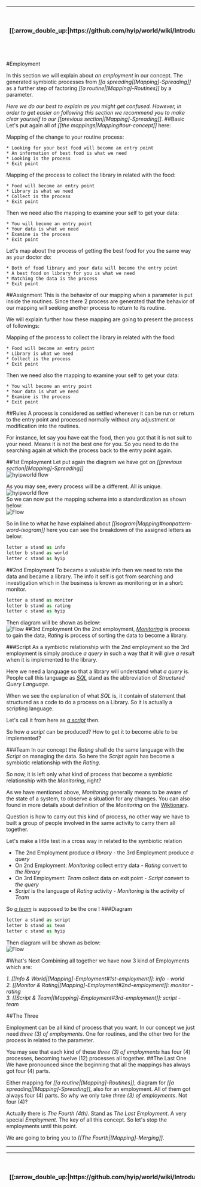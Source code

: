 <table>
  <thead>
    <tr>
      <th>[[:arrow_double_up:|https://github.com/hyip/world/wiki/Introduction]]</th>
      <th>[[:arrow_up_small:|https://github.com/hyipworld/hyipworld.github.io/wiki/Introduction]]</th>
      <th>[[:rewind:|Introduction]] [[Intro|Introduction]]</th>
      <th>[[:arrow_backward:|[Mapping]-Spreading]] [[Prev|[Mapping]-Spreading]]</th>
      <th>[[:repeat:|[Mapping]-Employment]] [[Reload|[Mapping]-Employment]]</th>
      <th>[[Next|[Mapping]-Merging]] [[:arrow_forward:|[Mapping]-Merging]]</th>
      <th>[[Last|maps]] [[:fast_forward:|maps]]</th>
      <th>[[:arrow_down_small:|https://github.com/hyip/rating]]</th>
      <th>[[:arrow_double_down:|https://github.com/hyip/rating/wiki/Introduction]]</th>
    </tr>
  </thead>
</table>
#Employment

In this section we will explain about _an employment_ in our concept. The generated symbiotic processes from _[[a spreading|[Mapping]-Spreading]]_ as a further step of factoring _[[a routine|[Mapping]-Routines]]_ by a parameter. 

_Here we do our best to explain as you might get confused. However, in order to get easier on following this section we recommend you to make clear yourself to our [[previous section|[Mapping]-Spreading]]_.
##Basic
Let's put again all of _[[the mappings|Mapping#our-concept]]_ here:

Mapping of the change to your routine process:
```
* Looking for your best food will become an entry point
* An information of best food is what we need 
* Looking is the process
* Exit point  
```
Mapping of the process to collect the library in related with the food:
```
* Food will become an entry point
* Library is what we need 
* Collect is the process
* Exit point  
```
Then we need also the mapping to examine your self to get your data:
```
* You will become an entry point
* Your data is what we need 
* Examine is the process
* Exit point  
```
Let's map about the process of getting the best food for you the same way as your doctor do:
```
* Both of food library and your data will become the entry point
* A best food on library for you is what we need 
* Matching the data is the process
* Exit point  
```

##Assignment
This is the behavior of our mapping when a parameter is put inside the routines. Since there 2 process are generated that the behavior of our mapping will seeking another process to return to its routine. 

We will explain further how these mapping are going to present the process of followings:
  
Mapping of the process to collect the library in related with the food:
```
* Food will become an entry point
* Library is what we need 
* Collect is the process
* Exit point  
```
Then we need also the mapping to examine your self to get your data:
```
* You will become an entry point
* Your data is what we need 
* Examine is the process
* Exit point  
```
##Rules
A process is considered as settled whenever it can be run or return to the entry point and processed normally without any adjustment or modification into the routines.

For instance, let say you have eat the food, then you got that it is not suit to your need. Means it is not the best one for you. So you need to do the searching again at which the process back to the entry point again.   


##1st Employment
Let put again the diagram we have got on _[[previous section|[Mapping]-Spreading]]_  
![hyipworld flow](https://hyipworld.github.io/images/github/doc/figure5.png) 

As you may see, every process will be a different. All is unique.  
![hyipworld flow](https://hyipworld.github.io/images/github/doc/figure6.png)  
So we can now put the mapping schema into a standardization as shown below:  
![Flow](https://hyipworld.github.io/images/github/doc/figure7.png)  

So in line to what he have explained about _[[isogram|Mapping#nonpattern-word-isogram]]_ here you can see the breakdown of the assigned letters as below: 
```js
letter a stand as info  
letter b stand as world  
letter c stand as hyip  
```
##2nd Employment
To became a valuable info then we need to rate the data and became a library. The info it self is got from searching and investigation which in the business is known as monitoring or in a short: monitor.  
```js
letter a stand as monitor  
letter b stand as rating  
letter c stand as hyip  
```
Then diagram will be shown as below:  
![Flow](https://hyipworld.github.io/images/github/doc/figure8.png)
##3rd Employment
On the 2nd employment, _<a href="https://en.wikipedia.org/wiki/Monitoring" target="_blank">Monitoring</a>_ is process to gain the data, _Rating_ is process of sorting the data to become a library. 

###Script
As a symbiotic relationship with the 2nd employment so the 3rd employment is simply produce _a query_ in such a way that it will give _a result_ when it is implemented to the library.  

Here we need a language so that a library will understand what _a query_ is. People call this language as _<a href="https://en.wikipedia.org/wiki/SQL" target="_blank">SQL</a>_ stand as the abbreviation of _Structured Query Language_.

When we see the explanation of what _SQL_ is, it contain of statement that structured as a code to do a process on a Library. So it is actually a scripting language.

Let's call it from here as _<a href="https://en.wiktionary.org/wiki/script" target="_blank">a script</a>_ then.
   
So how _a script_ can be produced? How to get it to become able to be implemented?

###Team
In our concept the _Rating_ shall do the same language with the _Script_ on managing the data. So here the _Script_ again has become a symbiotic relationship with the _Rating_.

So now, it is left only what kind of process that become a symbiotic relationship with the _Monitoring_, right?

As we have mentioned above, _Monitoring_ generally means to be aware of the state of a system, to observe a situation for any changes. You can also found in more details about definition of the _Monitoring_ on the <a href="https://en.wiktionary.org/wiki/monitoring">Wiktionary</a>.

Question is how to carry out this kind of process, no other way we have to built a group of people involved in the same activity to carry them all together.

Let's make a little test in a cross way in related to the symbiotic relation
* The 2nd Employment produce _a library_ - the 3rd Employment produce _a query_
* On 2nd Employment: _Monitoring_ collect entry data - _Rating_ convert to _the library_  
* On 3rd Employment: _Team_ collect data on exit point - _Script_ convert to _the query_ 
* _Script_ is the language of _Rating_ activity - _Monitoring_ is the activity of _Team_

So _<a href="https://en.wiktionary.org/wiki/team" target="_blank">a team</a>_ is supposed to be the one !
###Diagram
```js
letter a stand as script  
letter b stand as team  
letter c stand as hyip  
```
Then diagram will be shown as below:  
![Flow](https://hyipworld.github.io/images/github/doc/figure9.png)

#What's Next
Combining all together we have now 3 kind of Employments which are:  
 
_1. [[Info & World|[Mapping]-Employment#1st-employment]]: info - world_  
_2. [[Monitor & Rating|[Mapping]-Employment#2nd-employment]]: monitor - rating_  
_3. [[Script & Team|[Mapping]-Employment#3rd-employment]]: script - team_  

##The Three

Employment can be all kind of process that you want. In our concept we just need _three (3) of employments_. One for routines, and the other two for the process in related to the parameter.

You may see that each kind of these _three (3) of employments_ has four (4) processes, becoming twelve (12)  processes all together.
##The Last One
We have pronounced since the beginning that all the mappings has always got four (4) parts. 

Either mapping for _[[a routine|[Mapping]-Routines]]_, diagram for _[[a spreading|[Mapping]-Spreading]]_, also for an employment. All of them got always four (4) parts. So why we only take _three (3) of employments_. Not four (4)? 

Actually there is _The Fourth (4th)_. Stand as _The Last Employment_. A very special _Employment_. The key of all this concept. So let's stop the employments until this point. 

We are going to bring you to _[[The Fourth|[Mapping]-Merging]]_.
***
<table>
  <thead>
    <tr>
      <th>[[:arrow_double_up:|https://github.com/hyip/world/wiki/Introduction]]</th>
      <th>[[:arrow_up_small:|https://github.com/hyipworld/hyipworld.github.io/wiki/Introduction]]</th>
      <th>[[:rewind:|Introduction]] [[Intro|Introduction]]</th>
      <th>[[:arrow_backward:|[Mapping]-Spreading]] [[Prev|[Mapping]-Spreading]]</th>
      <th>[[:repeat:|[Mapping]-Employment]] [[Reload|[Mapping]-Employment]]</th>
      <th>[[Next|[Mapping]-Merging]] [[:arrow_forward:|[Mapping]-Merging]]</th>
      <th>[[Last|maps]] [[:fast_forward:|maps]]</th>
      <th>[[:arrow_down_small:|https://github.com/hyip/rating]]</th>
      <th>[[:arrow_double_down:|https://github.com/hyip/rating/wiki/Introduction]]</th>
    </tr>
  </thead>
</table>